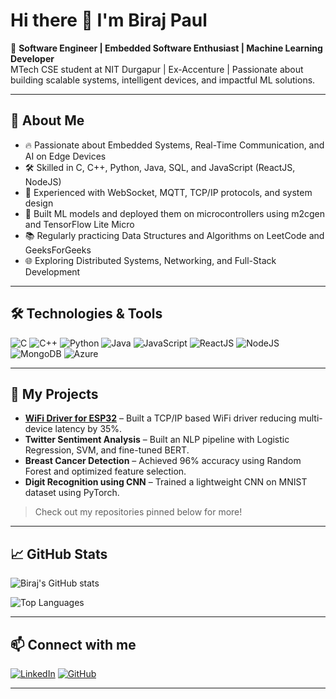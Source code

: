 # Hi there 👋 I'm Biraj Paul

🎯 **Software Engineer | Embedded Software Enthusiast | Machine Learning Developer**  
MTech CSE student at NIT Durgapur | Ex-Accenture | Passionate about building scalable systems, intelligent devices, and impactful ML solutions.

---

## 🚀 About Me
- 🔥 Passionate about Embedded Systems, Real-Time Communication, and AI on Edge Devices
- 🛠️ Skilled in C, C++, Python, Java, SQL, and JavaScript (ReactJS, NodeJS)
- 📡 Experienced with WebSocket, MQTT, TCP/IP protocols, and system design
- 🤖 Built ML models and deployed them on microcontrollers using m2cgen and TensorFlow Lite Micro
- 📚 Regularly practicing Data Structures and Algorithms on LeetCode and GeeksForGeeks
- 🌐 Exploring Distributed Systems, Networking, and Full-Stack Development

---

## 🛠️ Technologies & Tools
![C](https://img.shields.io/badge/C-00599C?style=for-the-badge&logo=c&logoColor=white)
![C++](https://img.shields.io/badge/C++-00599C?style=for-the-badge&logo=cplusplus&logoColor=white)
![Python](https://img.shields.io/badge/Python-FFD43B?style=for-the-badge&logo=python&logoColor=blue)
![Java](https://img.shields.io/badge/Java-ED8B00?style=for-the-badge&logo=java&logoColor=white)
![JavaScript](https://img.shields.io/badge/JavaScript-F7DF1E?style=for-the-badge&logo=javascript&logoColor=black)
![ReactJS](https://img.shields.io/badge/React-61DAFB?style=for-the-badge&logo=react&logoColor=black)
![NodeJS](https://img.shields.io/badge/Node.js-339933?style=for-the-badge&logo=nodedotjs&logoColor=white)
![MongoDB](https://img.shields.io/badge/MongoDB-4EA94B?style=for-the-badge&logo=mongodb&logoColor=white)
![Azure](https://img.shields.io/badge/Microsoft%20Azure-0089D6?style=for-the-badge&logo=microsoftazure&logoColor=white)

---

## 📂 My Projects
- **[WiFi Driver for ESP32](https://github.com/Biraj-P/Esp32-WiFi-Driver)** – Built a TCP/IP based WiFi driver reducing multi-device latency by 35%.
- **Twitter Sentiment Analysis** – Built an NLP pipeline with Logistic Regression, SVM, and fine-tuned BERT.
- **Breast Cancer Detection** – Achieved 96% accuracy using Random Forest and optimized feature selection.
- **Digit Recognition using CNN** – Trained a lightweight CNN on MNIST dataset using PyTorch.

> Check out my repositories pinned below for more!

---

## 📈 GitHub Stats
![Biraj's GitHub stats](https://github-readme-stats.vercel.app/api?username=Biraj-P&show_icons=true&theme=tokyonight&hide=prs)

![Top Languages](https://github-readme-stats.vercel.app/api/top-langs/?username=Biraj-P&layout=compact&theme=tokyonight)

---

## 📫 Connect with me
[![LinkedIn](https://img.shields.io/badge/LinkedIn-BirajPaul-blue?style=flat-square&logo=linkedin)](https://www.linkedin.com/in/biraj-paul-62717a132)
[![GitHub](https://img.shields.io/badge/GitHub-Biraj--P-black?style=flat-square&logo=github)](https://github.com/Biraj-P)

---
